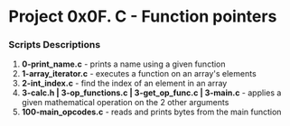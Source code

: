 # Project 0x0F. C - Function pointers

### Scripts Descriptions

1. **0-print_name.c** - prints a name using a given function
2. **1-array_iterator.c** - executes a function on an array's elements
3. **2-int_index.c** - find the index of an element in an array
4. **3-calc.h | 3-op_functions.c | 3-get_op_func.c | 3-main.c** - applies a given mathematical operation on the 2 other arguments
5. **100-main_opcodes.c** - reads and prints bytes from the main function
